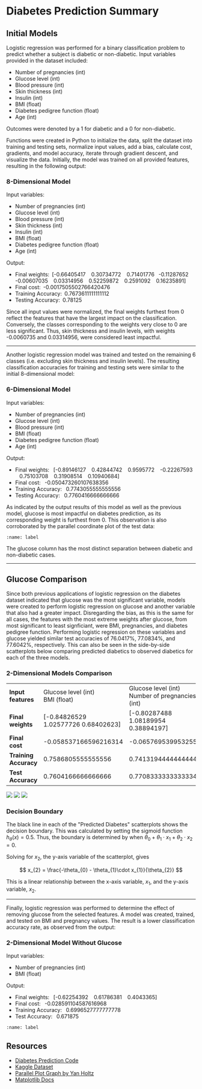 # Diabetes Prediction Summary
## Initial Models
Logistic regression was performed for a binary classification problem to predict whether a subject is diabetic or non-diabetic. Input variables provided in the dataset included:
* Number of pregnancies (int)
* Glucose level (int)
* Blood pressure (int)
* Skin thickness (int)
* Insulin (int)
* BMI (float)
* Diabetes pedigree function (float)
* Age (int)

Outcomes were denoted by a 1 for diabetic and a 0 for non-diabetic.

Functions were created in Python to initialize the data, split the dataset into training and testing sets, normalize input values, add a bias, calculate cost, gradients, and model accuracy, iterate through gradient descent, and visualize the data. Initially, the model was trained on all provided features, resulting in the following output:

### 8-Dimensional Model

Input variables:
* Number of pregnancies (int)
* Glucose level (int)
* Blood pressure (int)
* Skin thickness (int)
* Insulin (int)
* BMI (float)
* Diabetes pedigree function (float)
* Age (int)

Output:
* Final weights:&ensp;[-0.66405417 &ensp; 0.30734772 &ensp; 0.71401776 &ensp;-0.11287652 &ensp; -0.00607035 &ensp; 0.03314956 &ensp; 0.52259872 &ensp; 0.2591092 &ensp; 0.16235891]
* Final cost:&ensp;-0.0017505502766420476
* Training Accuracy:&ensp;0.7673611111111112
* Testing Accuracy:&ensp;0.78125


Since all input values were normalized, the final weights furthest from 0 reflect the features that have the largest impact on the classification. Conversely, the classes corresponding to the weights very close to 0 are less significant. Thus, skin thickness and insulin levels, with weights -0.0060735 and 0.03314956, were considered least impactful.

---

Another logistic regression model was trained and tested on the remaining 6 classes (i.e. excluding skin thickness and insulin levels). The resulting classification accuracies for training and testing sets were similar to the initial 8-dimensional model: 

### 6-Dimensional Model

Input variables:
* Number of pregnancies (int)
* Glucose level (int)
* Blood pressure (int)
* BMI (float)
* Diabetes pedigree function (float)
* Age (int)

Output:
* Final weights:&ensp; [-0.89146127 &ensp; 0.42844742 &ensp; 0.9595772 &ensp; -0.22267593 &ensp; 0.75103708 &ensp; 0.31908514 &ensp; 0.10940684]
* Final cost:&ensp; -0.050473260107638356
* Training Accuracy:&ensp; 0.7743055555555556
* Testing Accuracy:&ensp; 0.7760416666666666


As indicated by the output results of this model as well as the previous model, glucose is most impactful on diabetes prediction, as its corresponding weight is furthest from 0. This observation is also corroborated by the parallel coordinate plot of the test data:

```{image} ./parallel-plot.png
:name: label
```

The glucose column has the most distinct separation between diabetic and non-diabetic cases.

---

## Glucose Comparison

Since both previous applications of logistic regression on the diabetes dataset indicated that glucose was the most significant variable, models were created to perform logistic regression on glucose and another variable that also had a greater impact. Disregarding the bias, as this is the same for all cases, the features with the most extreme weights after glucose, from most significant to least signficiant, were BMI, pregnancies, and diabetes pedigree function. Performing logistic regression on these variables and glucose yielded similar test accuracies of 76.0417%, 77.0834%, and 77.6042%, respectively. This can also be seen in the side-by-side scatterplots below comparing predicted diabetics to observed diabetics for each of the three models.

### 2-Dimensional Models Comparison

|                         |                           |                            |                           |
| :---------------------- | :------------------------ |  :------------------------ | :------------------------ |
|    **Input features**   | Glucose level (int)<br>BMI (float) | Glucose level (int)<br>Number of pregnancies (int) | Glucose level (int)<br>Diabetes pedigree function (float) |
|     **Final weights**   | [-0.84826529  1.02577726  0.68402623] | [-0.80287488  1.08189954  0.38894197] | [-0.63104608  0.84221055  0.27509572] |
|      **Final cost**     | -0.058537166596216314 | -0.065769539953255 | -0.02408674110918849 |
|  **Training Accuracy**  | 0.7586805555555556 | 0.7413194444444444 | 0.7465277777777778 |
|    **Test Accuracy**    |  0.7604166666666666 | 0.7708333333333334 | 0.7760416666666666 |

![](./glucose-bmi.png) ![](./glucose-pregnancies.png) ![](./glucose-dpf.png)


### Decision Boundary

The black line in each of the "Predicted Diabetes" scatterplots shows the decision boundary. This was calculated by setting the sigmoid function $h_{\theta}(x) = 0.5$. Thus, the boundary is determined by when $\theta_{0} + \theta_{1}\cdot x_{1} + \theta_{2}\cdot x_{2} = 0$.

Solving for $x_{2}$, the y-axis variable of the scatterplot, gives

$$
x_{2} = \frac{-\theta_{0} - \theta_{1}\cdot x_{1}}{\theta_{2}}
$$

This is a linear relationship between the x-axis variable, $x_{1}$, and the y-axis variable, $x_{2}$.

---

Finally, logistic regression was performed to determine the effect of removing glucose from the selected features. A model was created, trained, and tested on BMI and pregnancy values. The result is a lower classification accuracy rate, as observed from the output:

### 2-Dimensional Model Without Glucose

Input variables:
* Number of pregnancies (int)
* BMI (float)

Output:
* Final weights:&ensp; [-0.62254392 &ensp; 0.61786381 &ensp; 0.4043365]
* Final cost:&ensp; -0.028591104587616968
* Training Accuracy:&ensp; 0.6996527777777778
* Test Accuracy:&ensp; 0.671875

```{image} ./bmi-pregnancies.png
:name: label
```


## Resources
* [Diabetes Prediction Code](./diabetes-logreg.ipynb)
* [Kaggle Dataset](https://www.kaggle.com/datasets/kandij/diabetes-dataset)
* [Parallel Plot Graph by Yan Holtz](https://www.python-graph-gallery.com/150-parallel-plot-with-pandas)
* [Matplotlib Docs](https://matplotlib.org/stable/api/axes_api.html)